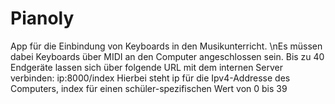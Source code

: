 # Pianoly

App für die Einbindung von Keyboards in den Musikunterricht.
\nEs müssen dabei Keyboards über MIDI an den Computer angeschlossen sein.
Bis zu 40 Endgeräte lassen sich über folgende URL mit dem internen Server verbinden:
ip:8000/index
Hierbei steht ip für die Ipv4-Addresse des Computers, index für einen schüler-spezifischen Wert von 0 bis 39
